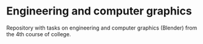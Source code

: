# Engineering and computer graphics

Repository with tasks on engineering and computer graphics (Blender) from the 4th course of college.
